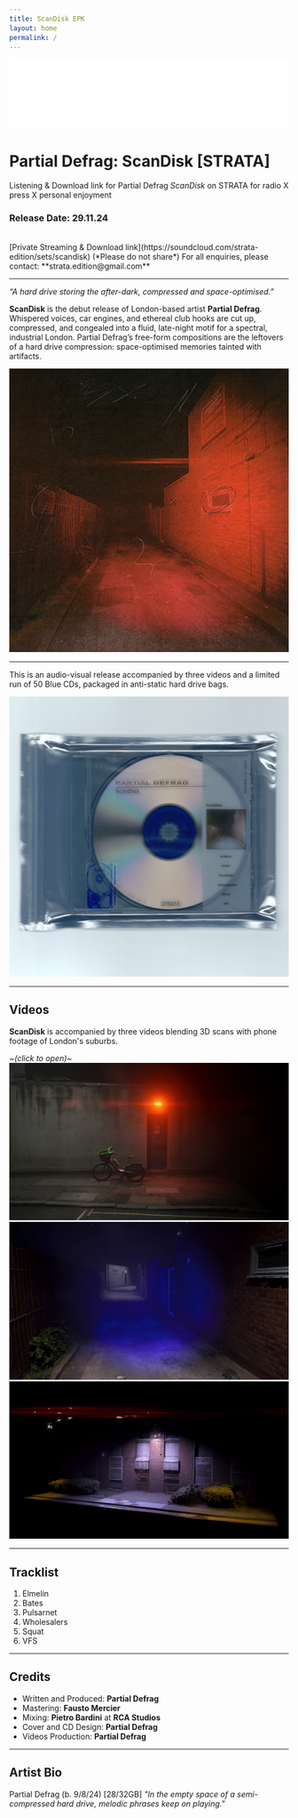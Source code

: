 ```yaml
---
title: ScanDisk EPK
layout: home
permalink: /
---
```


<img src="logo.png" alt="Strata Logo" class="centered-logo">

# Partial Defrag: ScanDisk [STRATA]

Listening & Download link for Partial Defrag *ScanDisk* on STRATA for radio X press X personal enjoyment

### Release Date: 29.11.24
<br/>
[Private Streaming & Download link](https://soundcloud.com/strata-edition/sets/scandisk) (*Please do not share*)
For all enquiries, please contact: **strata.edition@gmail.com**

---

*“A hard drive storing the after-dark, compressed and space-optimised.”*

**ScanDisk** is the debut release of London-based artist **Partial Defrag**. Whispered voices, car engines, and ethereal club hooks are cut up, compressed, and congealed into a fluid, late-night motif for a spectral, industrial London. Partial Defrag’s free-form compositions are the leftovers of a hard drive compression: space-optimised memories tainted with artifacts.
  
<img src="ScanDiskWebCover.png" alt="ScanDisk Cover" class="centered-image">

---

This is an audio-visual release accompanied by three videos and a limited run of 50 Blue CDs, packaged in anti-static hard drive bags.
  
<img src="Scan Disck Scanned.jpg" alt="ScanDisk CD" class="centered-image">
  
---
## Videos
**ScanDisk** is accompanied by three videos blending 3D scans with phone footage of London's suburbs.

*~(click to open)~*
[<img alt="VFS Video" class="centered-vid" src="VFSCover.jpg" />](https://youtu.be/3WujZG_iTCk)
[<img alt="Elmelin Video" class="centered-vid" src="ElmelinCover.jpg" />](https://youtu.be/npcC32gz2KQ)
[<img alt="Squat Video" class="centered-vid" src="SquatCover.jpg" />](https://youtu.be/KwstTPfkMf0)

---
## Tracklist

1. Elmelin
2. Bates
3. Pulsarnet
4. Wholesalers
5. Squat
6. VFS
  
---
## Credits
- Written and Produced: **Partial Defrag**
- Mastering: **Fausto Mercier**
- Mixing: **Pietro Bardini** at **RCA Studios**
- Cover and CD Design: **Partial Defrag**
- Videos Production: **Partial Defrag**
  
---
## Artist Bio
Partial Defrag (b. 9/8/24) [28/32GB] 
*"In the empty space of a semi-compressed hard drive, melodic phrases keep on playing."*
